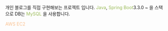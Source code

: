 
개인 블로그를 직접 구현해보는 프로젝트 입니다. 
<font color="#9bbb59">Java</font>, <font color="#9bbb59">Spring Boot</font>3.3.0 ~ 을 스택으로 DB는 <font color="#9bbb59">MySQL</font> 을 사용합니다. 

<font color="#fac08f">AWS EC2 </font> 



